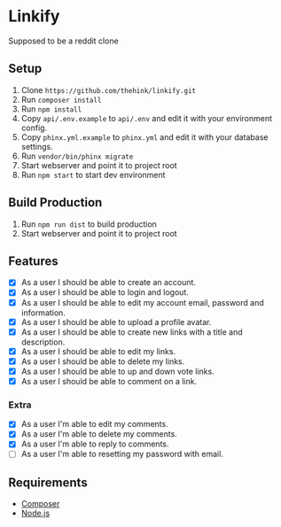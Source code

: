 # Linkify
Supposed to be a reddit clone

## Setup
1. Clone `https://github.com/thehink/linkify.git`
1. Run `composer install`
1. Run `npm install`
1. Copy `api/.env.example` to `api/.env` and edit it with your environment config.
1. Copy `phinx.yml.example` to `phinx.yml` and edit it with your database settings.
1. Run `vendor/bin/phinx migrate`
1. Start webserver and point it to project root
1. Run `npm start` to start dev environment

## Build Production
1. Run `npm run dist` to build production
2. Start webserver and point it to project root

## Features
- [x] As a user I should be able to create an account.
- [x] As a user I should be able to login and logout.
- [x] As a user I should be able to edit my account email, password and information.
- [x] As a user I should be able to upload a profile avatar.
- [x] As a user I should be able to create new links with a title and description.
- [x] As a user I should be able to edit my links.
- [x] As a user I should be able to delete my links.
- [x] As a user I should be able to up and down vote links.
- [x] As a user I should be able to comment on a link.

### Extra
- [x] As a user I'm able to edit my comments.
- [x] As a user I'm able to delete my comments.
- [x] As a user I'm able to reply to comments.
- [ ] As a user I'm able to resetting my password with email.

## Requirements
* [Composer](https://getcomposer.org/)
* [Node.js](https://nodejs.org/)
